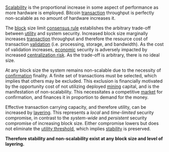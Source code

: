 [Scalability](https://en.wikipedia.org/wiki/Scalability) is the proportional increase in some aspect of performance as more hardware is employed. Bitcoin [transaction](Glossary#transaction) throughput is perfectly non-scalable as no amount of hardware increases it.

The [block](Glossary#block) size limit [consensus rule](Glossary#rule) establishes the arbitrary trade-off between [utility](Glossary#utility) and system security. Increased block size marginally increases [transaction](Glossary#transaction) throughput and therefore the resource cost of transaction [validation](Glossary#validation) (i.e. processing, storage, and bandwidth). As the cost of validation increases, [economic](Glossary#economy) security is adversely impacted by increased [centralization risk](Centralization-Risk). As the trade-off is arbitrary, there is no ideal size.

At any block size the system remains non-scalable due to the necessity of [confirmation](Glossary#confirmation) finality. A finite set of transactions must be selected, which implies that others may be excluded. This exclusion is financially motivated by the opportunity cost of not utilizing deployed [mining](Glossary#mine) capital, and is the manifestation of non-scalability. This necessitates a competitive [market](Glossary#market) for confirmation, and finances it in proportion to demand for the money.

Effective transaction carrying capacity, and therefore utility, can be increased by [layering](Glossary#layering). This represents a *local* and *time-limited* security compromise, in contrast to the *system-wide* and *persistent* security compromise of increasing block size. Either compromise lowers but does not eliminate the [utility threshold](Utility-Threshold-Property), which implies [stability](Stability-Property) is preserved.

**Therefore stability and non-scalability exist at any block size and level of layering.**
